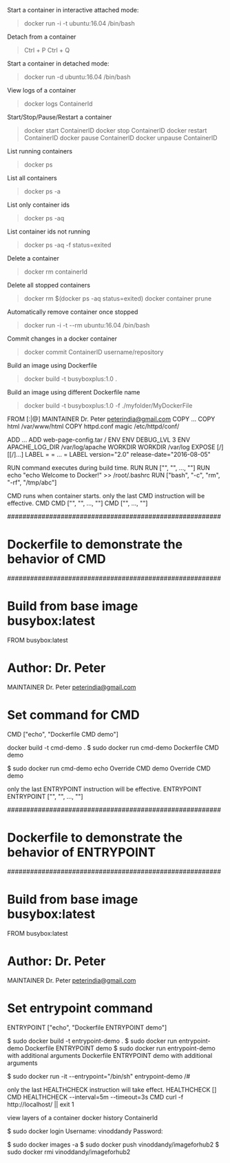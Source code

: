 
Start a container in interactive attached mode:

> docker run -i -t ubuntu:16.04 /bin/bash

Detach from a container

> Ctrl + P Ctrl + Q

Start a container in detached mode:

> docker run -d ubuntu:16.04 /bin/bash

View logs of a container
>docker logs ContainerId

Start/Stop/Pause/Restart a container

> docker start ContainerID
> docker stop ContainerID
> docker restart ContainerID
> docker pause ContainerID
> docker unpause ContainerID

List running containers

> docker ps

List all containers
> docker ps -a

List only container ids
> docker ps -aq

List container ids not running
>docker ps -aq -f status=exited

Delete a container
> docker rm containerId

Delete all stopped containers
> docker rm $(docker ps -aq status=exited)
> docker container prune

Automatically remove container once stopped
> docker run -i -t --rm ubuntu:16.04 /bin/bash

Commit changes in a docker container
> docker commit ContainerID username/repository

Build an image using Dockerfile
> docker build -t busyboxplus:1.0 .

Build an image using different Dockerfile name
> docker build -t busyboxplus:1.0 -f ./myfolder/MyDockerFile


FROM <image>[:<tag>|@<digest>]
MAINTAINER Dr. Peter <peterindia@gmail.com>
COPY <src> ... <dst>
    COPY html /var/www/html
    COPY httpd.conf magic /etc/httpd/conf/

ADD <src> ... <dst>
    ADD web-page-config.tar /
ENV <key> <value>
    ENV DEBUG_LVL 3
    ENV APACHE_LOG_DIR /var/log/apache
WORKDIR <dirpath>
    WORKDIR /var/log
EXPOSE <port>[/<proto>] [<port>[/<proto>]...]
LABEL <key-1>=<val-1> <key-2>=<val-2> ... <key-n>=<val-n>
    LABEL version="2.0" release-date="2016-08-05"

RUN command executes during build time.
RUN <command>
RUN ["<exec>", "<arg-1>", ..., "<arg-n>"]
    RUN echo "echo Welcome to Docker!" >> /root/.bashrc
    RUN ["bash", "-c", "rm", "-rf", "/tmp/abc"]


CMD runs when container starts. only the last CMD instruction will be effective.
CMD <command>
CMD ["<exec>", "<arg-1>", ..., "<arg-n>"]
CMD ["<arg-1>", ..., "<arg-n>"]

########################################################
   # Dockerfile to demonstrate the behavior of CMD
   ########################################################
   # Build from base image busybox:latest
   FROM busybox:latest
   # Author: Dr. Peter
   MAINTAINER Dr. Peter <peterindia@gmail.com>
   # Set command for CMD
   CMD ["echo", "Dockerfile CMD demo"]

docker build -t cmd-demo .
$ sudo docker run cmd-demo
Dockerfile CMD demo

$ sudo docker run cmd-demo echo Override CMD demo
Override CMD demo

only the last ENTRYPOINT instruction will be effective.
ENTRYPOINT <command>
ENTRYPOINT ["<exec>", "<arg-1>", ..., "<arg-n>"]

########################################################
   # Dockerfile to demonstrate the behavior of ENTRYPOINT
   ########################################################
   # Build from base image busybox:latest
   FROM busybox:latest
   # Author: Dr. Peter
   MAINTAINER Dr. Peter <peterindia@gmail.com>
   # Set entrypoint command
   ENTRYPOINT ["echo", "Dockerfile ENTRYPOINT demo"]

$ sudo docker build -t entrypoint-demo .
$ sudo docker run entrypoint-demo
   Dockerfile ENTRYPOINT demo
$ sudo docker run entrypoint-demo with additional arguments
   Dockerfile ENTRYPOINT demo with additional arguments

$ sudo docker run -it --entrypoint="/bin/sh" entrypoint-demo 
/#         

only the last HEALTHCHECK instruction will take effect.
HEALTHCHECK [<options>] CMD <command>
HEALTHCHECK --interval=5m --timeout=3s CMD curl -f http://localhost/ || exit 1

view layers of a container
docker history ContainerId

 $ sudo docker login
 Username: vinoddandy
 Password:

$ sudo docker images -a
$ sudo docker push vinoddandy/imageforhub2
$ sudo docker rmi vinoddandy/imageforhub2
